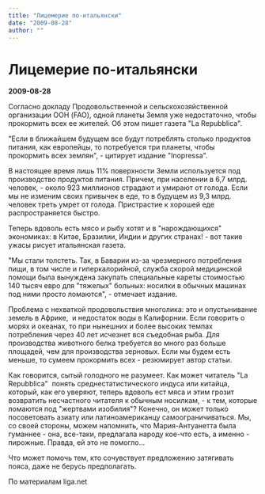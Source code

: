 ```yaml
---
title: "Лицемерие по-итальянски"
date: "2009-08-28"
author: ""
---
```


# Лицемерие по-итальянски

**2009-08-28** 

Согласно докладу Продовольственной и сельскохозяйственной организации ООН (FAO), одной планеты Земля уже недостаточно, чтобы прокормить всех ее жителей. Об этом пишет газета "La Repubblica".

"Если в ближайшем будущем все будут потреблять столько продуктов питания, как европейцы, то потребуется три планеты, чтобы прокормить всех землян", - цитирует издание "Inopressa".

В настоящее время лишь 11% поверхности Земли используется под производство продуктов питания. Причем, при населении в 6,7 млрд. человек, - около 923 миллионов страдают и умирают от голода. Если мы не изменим своих привычек в еде, то в будущем из 9,3 млрд. человек треть умрет от голода. Пристрастие к хорошей еде распространяется быстро.

Теперь вдоволь есть мясо и рыбу хотят и в "нарождающихся" экономиках: в Китае, Бразилии, Индии и других странах! - вот такие ужасы рисует итальянская газета.

"Мы стали толстеть. Так, в Баварии из-за чрезмерного потребления пищи, в том числе и гиперкалорийной, служба скорой медицинской помощи была вынуждена закупать специальные кареты стоимостью 140 тысяч евро для "тяжелых" больных: носилки в обычных машинах под ними просто ломаются", - отмечает издание.

Проблема с нехваткой продовольствия многолика: это и опустынивание земель в Африке,  и недостаток воды в Калифорнии. Если говорить о морях и океанах, то при нынешних и более высоких темпах потребления через 40 лет исчезнет вся съедобная рыба. Для производства животного белка требуется во много раз больше площадей, чем для производства зерновых. Если мы будем есть меньше, то сумеем прокормить всех - резюмирует автор статьи.

Как говорится, сытый голодного не разумеет. Как может читатель "La Repubblica"  понять среднестатистического индуса или китайца, который, как его уверяют, теперь вдоволь ест мяса и этим грозит возвратить несчастного читателя к обычным носилкам, - к тем, которые ломаются под "жертвами изобилия"? Конечно, он может только посоветовать азиату или латиноамериканцу самоограничиваться. Мы, со своей стороны, можем напомнить, что Мария-Антуанетта была гуманнее - она, все-таки, предлагала народу кое-что есть, а именно - пирожные. Правда, ей это не помогло...

Что может помочь тем, кто сочувствует предложению затягивать пояса, даже не берусь предполагать.

По материалам liga.net